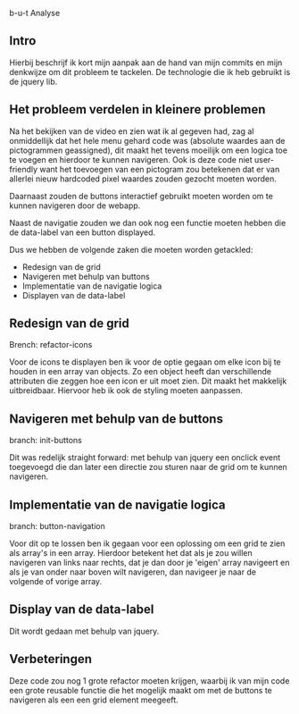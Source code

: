 b-u-t Analyse



## Intro 

Hierbij beschrijf ik kort mijn aanpak aan de hand van mijn commits en mijn denkwijze om dit probleem te tackelen. De technologie die ik heb gebruikt is de jquery lib.

## Het probleem verdelen in kleinere problemen 

Na het bekijken van de video en zien wat ik al gegeven had, zag al onmiddellijk dat het hele menu gehard code was (absolute waardes aan de pictogrammen geassigned), dit maakt het tevens moeilijk om een logica toe te voegen en hierdoor te kunnen navigeren.
Ook is deze code niet user-friendly want het toevoegen van een pictogram zou betekenen dat er van allerlei nieuw hardcoded pixel waardes zouden gezocht moeten worden.

Daarnaast zouden de buttons interactief gebruikt moeten worden om te kunnen navigeren door de webapp.

Naast de navigatie zouden we dan ook nog een functie moeten hebben die de data-label van een button displayed.

Dus we hebben de volgende zaken die moeten worden getackled: 
-   Redesign van de grid 
-   Navigeren met behulp van buttons 
-   Implementatie van de navigatie logica
-   Displayen van de data-label

## Redesign van de grid

Brench: refactor-icons

Voor de icons te displayen ben ik voor de optie gegaan om elke icon bij te houden in een array van objects. Zo een object heeft dan verschillende attributen die zeggen hoe een icon er uit moet zien. Dit maakt het makkelijk uitbreidbaar. Hiervoor heb ik ook de styling moeten aanpassen.

## Navigeren met behulp van de buttons 

branch: init-buttons

Dit was redelijk straight forward: met behulp van jquery een onclick event toegevoegd die dan later een directie zou sturen naar de grid om te kunnen navigeren.

## Implementatie van de navigatie logica

branch: button-navigation

Voor dit op te lossen ben ik gegaan voor een oplossing om een grid te zien als array's in een array. Hierdoor betekent het dat als je zou willen navigeren van links naar rechts, dat je dan door je 'eigen' array navigeert en als je van onder naar boven wilt navigeren, dan navigeer je naar de volgende of vorige array.

## Display van de data-label

Dit wordt gedaan met behulp van jquery. 

## Verbeteringen

Deze code zou nog 1 grote refactor moeten krijgen, waarbij ik van mijn code een grote reusable functie die het mogelijk maakt om met de buttons te navigeren als een een grid element meegeeft.  



